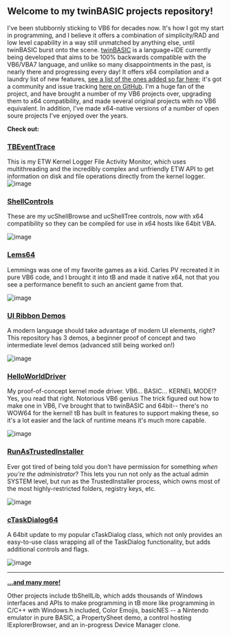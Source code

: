 ## Welcome to my twinBASIC projects repository!

I've been stubbornly sticking to VB6 for decades now. It's how I got my start in programming, and I believe it offers a combination of simplicity/RAD and low level capability in a way still unmatched by anything else, until twinBASIC burst onto the scene. [twinBASIC](https://www.twinbasic.com) is a language+IDE currently being developed that aims to be 100% backwards compatible with the VB6/VBA7 language, and unlike so many disappointments in the past, is nearly there and progressing every day! It offers x64 compilation and a laundry list of new features, [see a list of the ones added so far here](https://github.com/twinbasic/documentation/wiki/twinBASIC-Features); it's got a community and issue tracking [here on GitHub](https://github.com/twinbasic/twinbasic). I'm a huge fan of the project, and have brought a number of my VB6 projects over, upgrading them to x64 compatibility, and made several original projects with no VB6 equivalent. In addition, I've made x64-native versions of a number of open soure projects I've enjoyed over the years. 

**Check out:**

### [TBEventTrace](https://github.com/fafalone/EventTrace)

This is my ETW Kernel Logger File Activity Monitor, which uses multithreading and the incredibly complex and unfriendly ETW API to get information on disk and file operations directly from the kernel logger. 
![image](https://github.com/fafalone/fafalone/assets/7834493/c4e8bdb3-790e-4e80-942c-e1144fa7ec58)


### [ShellControls](https://github.com/fafalone/ShellControls)

These are my ucShellBrowse and ucShellTree controls, now with x64 compatibility so they can be compiled for use in x64 hosts like 64bit VBA.

![image](https://github.com/fafalone/fafalone/assets/7834493/3780f7b2-736b-4dde-8dc2-3461b365c9b7)


### [Lems64](https://github.com/fafalone/Lems64)

Lemmings was one of my favorite games as a kid. Carles PV recreated it in pure VB6 code, and I brought it into tB and made it native x64, not that you see a performance benefit to such an ancient game from that. 

![image](https://github.com/fafalone/fafalone/assets/7834493/e10a8917-99f2-4980-9205-335fc45ca12b)

### [UI Ribbon Demos](https://github.com/fafalone/UIRibbonDemos)

A modern language should take advantage of modern UI elements, right? This repository has 3 demos, a beginner proof of concept and two intermediate level demos (advanced still being worked on!)

![image](https://github.com/fafalone/fafalone/assets/7834493/7f6b3819-0fba-4a79-b834-29e693ed20bd)

### [HelloWorldDriver](https://github.com/fafalone/HelloWorldDriver)

My proof-of-concept kernel mode driver. VB6... BASIC... KERNEL MODE!? Yes, you read that right. Notorious VB6 genius The trick figured out how to make one in VB6, I've brought that to twinBASIC and 64bit-- there's no WOW64 for the kernel! tB has built in features to support making these, so it's a lot easier and the lack of runtime means it's much more capable.

![image](https://github.com/fafalone/fafalone/assets/7834493/4a62e5a8-1296-4981-808b-48def307bfb2)

### [RunAsTrustedInstaller](https://github.com/fafalone/RunAsTrustedInstaller)

Ever got tired of being told you don't have permission for something *when you're the administrator*? This lets you run not only as the actual admin SYSTEM level, but run as the TrustedInstaller process, which owns most of the most highly-restricted folders, registry keys, etc.

![image](https://github.com/fafalone/fafalone/assets/7834493/f50e5da0-6504-42b3-b756-c2cd001f26bc)

### [cTaskDialog64](https://github.com/fafalone/cTaskDialog64)

A 64bit update to my popular cTaskDialog class, which not only provides an easy-to-use class wrapping all of the TaskDialog functionality, but adds additional controls and flags.

![image](https://github.com/fafalone/fafalone/assets/7834493/14d873c4-aa36-4d84-8680-669d66e95d9c)

---

**[...and many more!](https://github.com/fafalone?tab=repositories)**

Other projects include tbShellLib, which adds thousands of Windows interfaces and APIs to make programming in tB more like programming in C/C++ with Windows.h included, Color Emojis, basicNES -- a Nintendo emulator in pure BASIC, a PropertySheet demo, a control hosting IExplorerBrowser, and an in-progress Device Manager clone.
